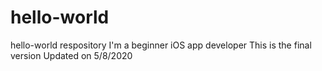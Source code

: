 # hello-world
hello-world respository
I'm a beginner iOS app developer
This is the final version
Updated on 5/8/2020
